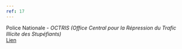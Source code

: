 ```yaml
---
ref: 17
---
```

Police Nationale - *OCTRIS (Office Central pour la Répression du Trafic Illicite des Stupéfiants)*<br>
[Lien](https://www.police-nationale.interieur.gouv.fr/Organisation/Direction-Centrale-de-la-Police-Judiciaire/Lutte-contre-la-criminalite-organisee/Office-Central-pour-la-Repression-du-Trafic-Illicite-des-Stupefiants)